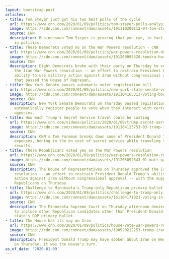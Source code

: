 ```yaml
---
layout: bootstrap-post
articles:
- title: Tom Steyer just got his two best polls of the cycle
  url: https://www.cnn.com/2020/01/09/politics/tom-steyer-polls-analysis/index.html
  image: https://cdn.cnn.com/cnnnext/dam/assets/191110200112-04-tom-steyer-townhall-1110-super-tease.jpg
  source: CNN
  description: Businessman Tom Steyer is proving that you can, in fact, buy some love
    in politics.
- title: These Democrats voted no on the War Powers resolution - CNN
  url: https://www.cnn.com/2020/01/09/politics/war-powers-resolution-democrats-no-votes/index.html
  image: https://cdn.cnn.com/cnnnext/dam/assets/191209095520-kendra-horn-dem-oklahoma-sandoval-pkg-super-tease.jpg
  source: CNN
  description: Eight Democrats broke with their party on Thursday to vote against
    the Iran War Powers resolution -- an effort to restrain President Donald Trump's
    ability to use military action against Iran without congressional approval --
    that passed the House of Represen…
- title: New York Senate passes automatic voter registration bill
  url: https://www.cnn.com/2020/01/09/politics/new-york-state-senate-voter-registration/index.html
  image: https://cdn.cnn.com/cnnnext/dam/assets/191104165313-voting-booth-file-super-tease.jpg
  source: CNN
  description: New York Senate Democrats on Thursday passed legislation that would
    automatically register people to vote when they interact with certain state government
    agencies.
- title: How much Trump's Secret Service travel could be costing
  url: https://www.cnn.com/videos/politics/2020/01/09/trump-secret-service-travel-cost-foreman-dnt-lead-vpx.cnn
  image: https://cdn.cnn.com/cnnnext/dam/assets/191104123753-03-trump-1101-super-tease.jpg
  source: CNN
  description: CNN's Tom Foreman breaks down some of President Donald Trump's travel
    expenses, honing in the on cost of secret service while traveling to Trump's different
    resorts.
- title: These Republicans voted yes on the War Powers resolution
  url: https://www.cnn.com/2020/01/09/politics/war-powers-resolution-republicans-yes-vote/index.html
  image: https://cdn.cnn.com/cnnnext/dam/assets/191205092643-01-matt-gaetz-hearing-1204-super-tease.jpg
  source: CNN
  description: The House of Representatives on Thursday approved the Iran War Powers
    resolution -- an effort to restrain President Donald Trump's ability to use military
    action against Iran without congressional approval -- with the support of three
    Republicans on Thursday.
- title: Challenge to Minnesota's Trump-only Republican primary ballot denied
  url: https://www.cnn.com/2020/01/09/politics/challenge-to-trump-only-ballot-denied/index.html
  image: https://cdn.cnn.com/cnnnext/dam/assets/161104171021-voting-in-us-1-super-tease.jpg
  source: CNN
  description: The Minnesota Supreme Court on Thursday afternoon denied a petition
    to include other Republican candidates other than President Donald Trump on the
    state's GOP primary ballot.
- title: The House has its say on Iran
  url: https://www.cnn.com/2020/01/09/politics/house-vote-war-powers-resolution-trump-iran/index.html
  image: https://cdn.cnn.com/cnnnext/dam/assets/190520212253-trump-iran-maduro-elecciones-eiffel-morehouse-tornados-digital-minutocnn-pm-00000000-super-tease.jpg
  source: CNN
  description: President Donald Trump may have spoken about Iran on Wednesday, but
    on Thursday, it was the House's turn.
as_of_date: '2020-01-09'
---
```


